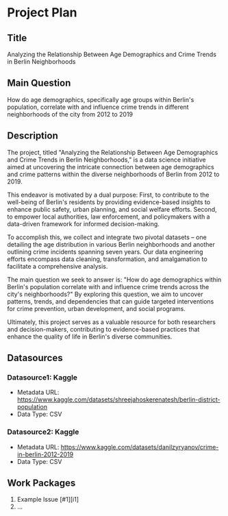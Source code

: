 # Project Plan

## Title
Analyzing the Relationship Between Age Demographics and Crime Trends in Berlin Neighborhoods

## Main Question
How do age demographics, specifically age groups within Berlin's population, correlate with and influence crime trends in different neighborhoods of the city from 2012 to 2019


## Description

<!-- Describe your data science project in max. 200 words. Consider writing about why and how you attempt it. -->
The project, titled "Analyzing the Relationship Between Age Demographics and Crime Trends in Berlin Neighborhoods," is a data science initiative aimed at uncovering the intricate connection between age demographics and crime patterns within the diverse neighborhoods of Berlin from 2012 to 2019.

This endeavor is motivated by a dual purpose: First, to contribute to the well-being of Berlin's residents by providing evidence-based insights to enhance public safety, urban planning, and social welfare efforts. Second, to empower local authorities, law enforcement, and policymakers with a data-driven framework for informed decision-making.

To accomplish this, we collect and integrate two pivotal datasets – one detailing the age distribution in various Berlin neighborhoods and another outlining crime incidents spanning seven years. Our data engineering efforts encompass data cleaning, transformation, and amalgamation to facilitate a comprehensive analysis. 

The main question we seek to answer is: "How do age demographics within Berlin's population correlate with and influence crime trends across the city's neighborhoods?" By exploring this question, we aim to uncover patterns, trends, and dependencies that can guide targeted interventions for crime prevention, urban development, and social programs.

Ultimately, this project serves as a valuable resource for both researchers and decision-makers, contributing to evidence-based practices that enhance the quality of life in Berlin's diverse communities.

## Datasources

<!-- Describe each datasources you plan to use in a section. Use the prefic "DatasourceX" where X is the id of the datasource. -->

### Datasource1: Kaggle
* Metadata URL: https://www.kaggle.com/datasets/shreejahoskerenatesh/berlin-district-population
* Data Type: CSV

### Datasource2: Kaggle
* Metadata URL: https://www.kaggle.com/datasets/danilzyryanov/crime-in-berlin-2012-2019
* Data Type: CSV


## Work Packages

<!-- List of work packages ordered sequentially, each pointing to an issue with more details. -->

1. Example Issue [#1][i1]
2. ...
